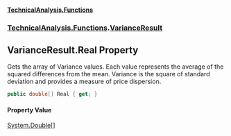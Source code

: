 #### [TechnicalAnalysis\.Functions](Atypical.TechnicalAnalysis.Functions.md 'Atypical\.TechnicalAnalysis\.Functions')
### [TechnicalAnalysis\.Functions](Atypical.TechnicalAnalysis.Functions.md#TechnicalAnalysis.Functions 'TechnicalAnalysis\.Functions').[VarianceResult](VarianceResult.md 'TechnicalAnalysis\.Functions\.VarianceResult')

## VarianceResult\.Real Property

Gets the array of Variance values\.
Each value represents the average of the squared differences from the mean\.
Variance is the square of standard deviation and provides a measure of price dispersion\.

```csharp
public double[] Real { get; }
```

#### Property Value
[System\.Double](https://docs.microsoft.com/en-us/dotnet/api/System.Double 'System\.Double')[\[\]](https://docs.microsoft.com/en-us/dotnet/api/System.Array 'System\.Array')